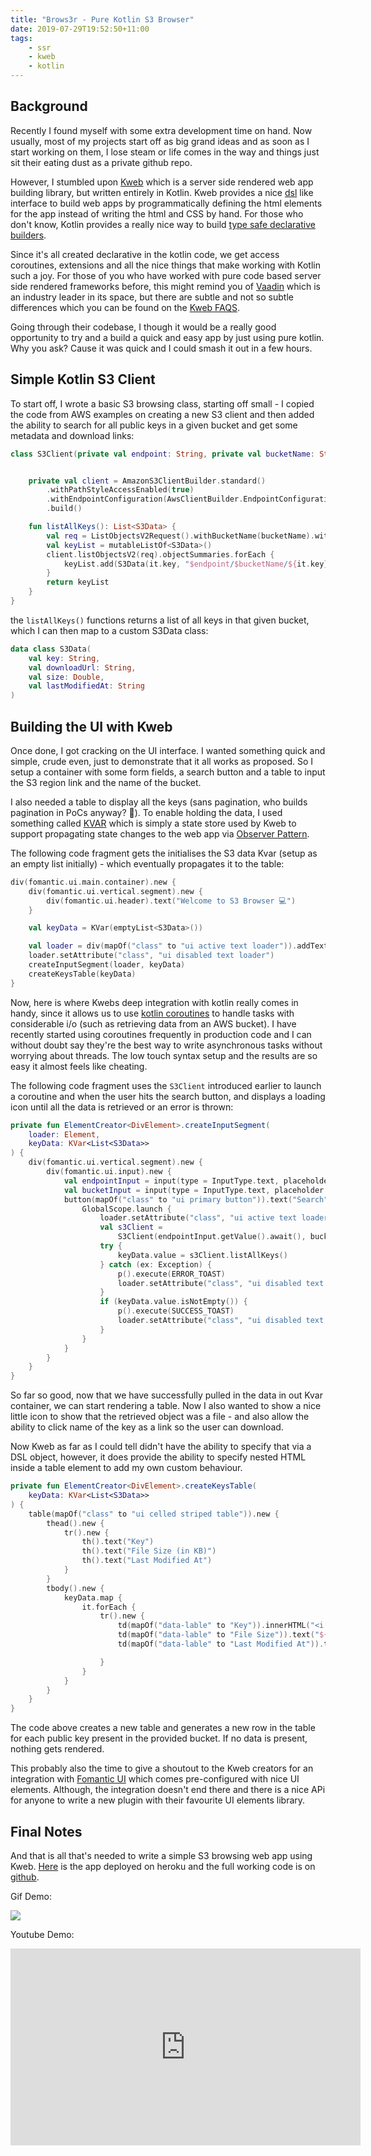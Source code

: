 ```yaml
---
title: "Brows3r - Pure Kotlin S3 Browser"
date: 2019-07-29T19:52:50+11:00
tags: 
    - ssr
    - kweb
    - kotlin
---
```


## Background

Recently I found myself with some extra development time on hand. Now usually, most of my projects start off as big grand ideas and as soon as I start working on them, I lose steam or life comes in the way and things just sit their eating dust as a private github repo.

     
However, I stumbled upon [Kweb](https://github.com/kwebio/kweb-core) which is a server side rendered web app building library, but written entirely in Kotlin. Kweb provides a nice [dsl](https://en.wikipedia.org/wiki/Domain-specific_language) like interface to build web apps by programmatically defining the html elements for the app instead of writing the html and CSS by hand. For those who don't know, Kotlin provides a really nice way to build [type safe declarative builders](https://kotlinlang.org/docs/reference/type-safe-builders.html).
 
 Since it's all created declarative in the kotlin code, we get access coroutines, extensions and all the nice things that make working with Kotlin such a joy. For those of you who have worked with pure code based server side rendered frameworks before, this might remind you of [Vaadin](https://vaadin.com/) which is an industry leader in its space, but there are subtle and not so subtle differences which you can be found on the [Kweb FAQS](http://docs.kweb.io/en/latest/faq.html).

Going through their codebase, I though it would be a really good opportunity to try and a build a quick and easy app by just using pure kotlin. Why you ask? Cause it was quick and I could smash it out in a few hours.

## Simple Kotlin S3 Client

To start off, I wrote a basic S3 browsing class, starting off small - I copied the code from AWS examples on creating a new S3 client and then added the ability to search for all public keys in a given bucket and get some metadata and download links:

```kotlin
class S3Client(private val endpoint: String, private val bucketName: String) {


    private val client = AmazonS3ClientBuilder.standard()
        .withPathStyleAccessEnabled(true)
        .withEndpointConfiguration(AwsClientBuilder.EndpointConfiguration(endpoint, "ap-southeast-2"))
        .build()

    fun listAllKeys(): List<S3Data> {
        val req = ListObjectsV2Request().withBucketName(bucketName).withMaxKeys(10)
        val keyList = mutableListOf<S3Data>()
        client.listObjectsV2(req).objectSummaries.forEach {
            keyList.add(S3Data(it.key, "$endpoint/$bucketName/${it.key}", it.size.toString().toDouble() / 1000.0, it.lastModified.toString()))
        }
        return keyList
    }
}
```

the `listAllKeys()` functions returns a list of all keys in that given bucket, which I can then map to a custom S3Data class:

```kotlin
data class S3Data(
    val key: String,
    val downloadUrl: String,
    val size: Double,
    val lastModifiedAt: String
)
```

## Building the UI with Kweb

Once done, I got cracking on the UI interface. I wanted something quick and simple, crude even, just to demonstrate that it all works as proposed. So I setup a container with some form fields, a search button and a table to input the S3 region link and the name of the bucket. 

I also needed a table to display all the keys (sans pagination, who builds pagination in PoCs anyway? 🤠). To enable holding the data, I used something called [KVAR](https://github.com/kwebio/kweb-core/blob/master/src/main/kotlin/io/kweb/state/KVar.kt) which is simply a state store used by Kweb to support propagating state changes to the web app via [Observer Pattern](https://en.wikipedia.org/wiki/Observer_pattern). 

The following code fragment gets the initialises the S3 data Kvar (setup as an empty list initially) - which eventually propagates it to the table:

```kotlin
div(fomantic.ui.main.container).new {
    div(fomantic.ui.vertical.segment).new {
        div(fomantic.ui.header).text("Welcome to S3 Browser 💻")
    }

    val keyData = KVar(emptyList<S3Data>())

    val loader = div(mapOf("class" to "ui active text loader")).addText("Retrieving keys...")
    loader.setAttribute("class", "ui disabled text loader")
    createInputSegment(loader, keyData)
    createKeysTable(keyData)
}
```

Now, here is where Kwebs deep integration with kotlin really comes in handy, since it allows us to use [kotlin coroutines](https://kotlinlang.org/docs/reference/coroutines-overview.html) to handle tasks with considerable i/o (such as retrieving data from an AWS bucket). I have recently started using coroutines frequently in production code and I can without doubt say they're the best way to write asynchronous tasks without worrying about threads. The low touch syntax setup and the results are so easy it almost feels like cheating.

The following code fragment uses the `S3Client` introduced earlier to launch a coroutine and when the user hits the search button, and displays a loading icon until all the data is retrieved or an error is thrown:

```kotlin
private fun ElementCreator<DivElement>.createInputSegment(
    loader: Element,
    keyData: KVar<List<S3Data>>
) {
    div(fomantic.ui.vertical.segment).new {
        div(fomantic.ui.input).new {
            val endpointInput = input(type = InputType.text, placeholder = "Enter S3 Endpoint Url")
            val bucketInput = input(type = InputType.text, placeholder = "Enter S3 Bucket Name")
            button(mapOf("class" to "ui primary button")).text("Search").on.click {
                GlobalScope.launch {
                    loader.setAttribute("class", "ui active text loader")
                    val s3Client =
                        S3Client(endpointInput.getValue().await(), bucketInput.getValue().await())
                    try {
                        keyData.value = s3Client.listAllKeys()
                    } catch (ex: Exception) {
                        p().execute(ERROR_TOAST)
                        loader.setAttribute("class", "ui disabled text loader")
                    }
                    if (keyData.value.isNotEmpty()) {
                        p().execute(SUCCESS_TOAST)
                        loader.setAttribute("class", "ui disabled text loader")
                    }
                }
            }
        }
    }
}
```

So far so good, now that we have successfully pulled in the data in out Kvar container, we can start rendering a table. Now I also wanted to show a nice little icon to show that the retrieved object was a file - and also allow the ability to click name of the key as a link so the user can download.

Now Kweb as far as I could tell didn't have the ability to specify that via a DSL object, however, it does provide the ability to specify nested HTML inside a table element to add my own custom behaviour. 

```kotlin
private fun ElementCreator<DivElement>.createKeysTable(
    keyData: KVar<List<S3Data>>
) {
    table(mapOf("class" to "ui celled striped table")).new {
        thead().new {
            tr().new {
                th().text("Key")
                th().text("File Size (in KB)")
                th().text("Last Modified At")
            }
        }
        tbody().new {
            keyData.map {
                it.forEach {
                    tr().new {
                        td(mapOf("data-lable" to "Key")).innerHTML("<i class=\"file outline icon\"></i> <a target=\"_blank\" href=${it.downloadUrl} download=${it.key}>${it.key}</a>")
                        td(mapOf("data-lable" to "File Size")).text("${it.size} KB")
                        td(mapOf("data-lable" to "Last Modified At")).text(it.lastModifiedAt)

                    }
                }
            }
        }
    }
}
```

The code above creates a new table and generates a new row in the table for each public key present in the provided bucket. If no data is present, nothing gets rendered. 

This probably also the time to give a shoutout to the Kweb creators for an integration with [Fomantic UI](https://fomantic-ui.com/) which comes pre-configured with nice UI elements. Although, the integration doesn't end there and there is a nice APi for anyone to write a new plugin with their favourite UI elements library. 

## Final Notes

And that is all that's needed to write a simple S3 browsing web app using Kweb. [Here](https://secure-scrubland-34237.herokuapp.com/) is the app deployed on heroku and the full working code is on [github](https://github.com/shavz/Bows3r). 

Gif Demo:
                                                                                
![](https://imgur.com/YoJdUxj.gif)

Youtube Demo:

<iframe width="560" height="315" src="https://www.youtube.com/embed/0soMtA2vUSo" frameborder="0" allow="accelerometer; autoplay; encrypted-media; gyroscope; picture-in-picture" allowfullscreen></iframe>
